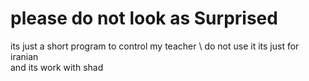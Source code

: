 # please do not look as Surprised
its just a short program to control my teacher \ 
do not use it its just for iranian \
and its work with shad 

